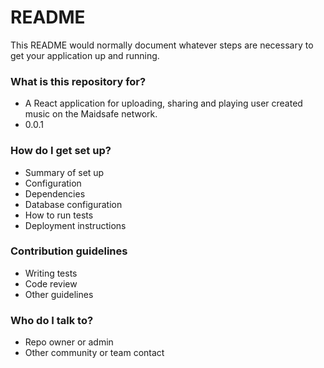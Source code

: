 # README #

This README would normally document whatever steps are necessary to get your application up and running.

### What is this repository for? ###

* A React application for uploading, sharing and playing user created music on the Maidsafe network.
* 0.0.1

### How do I get set up? ###

* Summary of set up
* Configuration
* Dependencies
* Database configuration
* How to run tests
* Deployment instructions

### Contribution guidelines ###

* Writing tests
* Code review
* Other guidelines

### Who do I talk to? ###

* Repo owner or admin
* Other community or team contact
